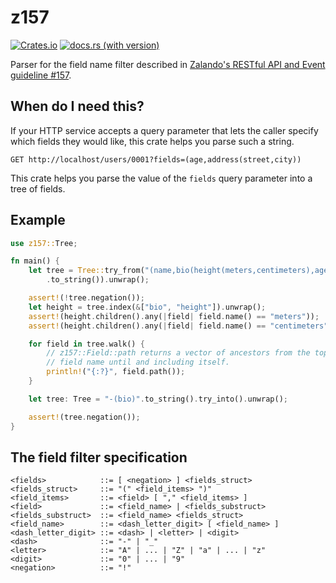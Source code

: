 # z157

[![Crates.io](https://img.shields.io/crates/v/z157.svg)](https://crates.io/crates/z157)
[![docs.rs (with version)](https://img.shields.io/docsrs/z157/latest)](https://docs.rs/z157/latest/z157/)

Parser for the field name filter described
in [Zalando's RESTful API and Event guideline #157](https://opensource.zalando.com/restful-api-guidelines/#157).

## When do I need this?

If your HTTP service accepts a query parameter that lets the caller specify which fields
they would like, this crate helps you parse such a string.

```
GET http://localhost/users/0001?fields=(age,address(street,city))
```

This crate helps you parse the value of the `fields` query parameter into a tree of fields.

## Example

```rust
use z157::Tree;

fn main() {
    let tree = Tree::try_from("(name,bio(height(meters,centimeters),age))"
        .to_string()).unwrap();

    assert!(!tree.negation());
    let height = tree.index(&["bio", "height"]).unwrap();
    assert!(height.children().any(|field| field.name() == "meters"));
    assert!(height.children().any(|field| field.name() == "centimeters"));

    for field in tree.walk() {
        // z157::Field::path returns a vector of ancestors from the top-level
        // field name until and including itself.
        println!("{:?}", field.path());
    }

    let tree: Tree = "-(bio)".to_string().try_into().unwrap();

    assert!(tree.negation());
}
```

## The field filter specification

```
<fields>            ::= [ <negation> ] <fields_struct>
<fields_struct>     ::= "(" <field_items> ")"
<field_items>       ::= <field> [ "," <field_items> ]
<field>             ::= <field_name> | <fields_substruct>
<fields_substruct>  ::= <field_name> <fields_struct>
<field_name>        ::= <dash_letter_digit> [ <field_name> ]
<dash_letter_digit> ::= <dash> | <letter> | <digit>
<dash>              ::= "-" | "_"
<letter>            ::= "A" | ... | "Z" | "a" | ... | "z"
<digit>             ::= "0" | ... | "9"
<negation>          ::= "!"
```
